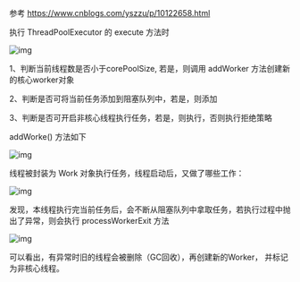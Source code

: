 参考 https://www.cnblogs.com/yszzu/p/10122658.html

执行 ThreadPoolExecutor 的 execute 方法时

![img](https://pict-picgo.oss-cn-hangzhou.aliyuncs.com/picture3/202208071527519.png)

1、判断当前线程数是否小于corePoolSize, 若是，则调用 addWorker 方法创建新的核心worker对象

2、判断是否可将当前任务添加到阻塞队列中，若是，则添加

3、判断是否可开启非核心线程执行任务，若是，则执行，否则执行拒绝策略

addWorke() 方法如下

![img](https://pict-picgo.oss-cn-hangzhou.aliyuncs.com/picture3/202208071530752.png)

线程被封装为 Work 对象执行任务，线程启动后，又做了哪些工作：

![img](https://pict-picgo.oss-cn-hangzhou.aliyuncs.com/picture3/202208071531974.png)

发现，本线程执行完当前任务后，会不断从阻塞队列中拿取任务，若执行过程中抛出了异常，则会执行 processWorkerExit 方法

![img](https://pict-picgo.oss-cn-hangzhou.aliyuncs.com/picture3/202208071533996.png)

可以看出，有异常时旧的线程会被删除（GC回收），再创建新的Worker， 并标记为非核心线程。

